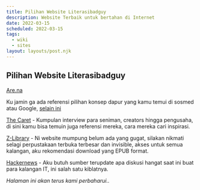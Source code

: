```yaml
---
title: Pilihan Website Literasibadguy
description: Website Terbaik untuk bertahan di Internet
date: 2022-03-15
scheduled: 2022-03-15
tags:
  - wiki
  - sites
layout: layouts/post.njk
---
```


## Pilihan Website Literasibadguy

[Are.na](https://are.na)

Ku jamin ga ada referensi pilihan konsep dapur yang kamu temui di sosmed atau Google, [selain ini](https://www.are.na/kasia-sznajder/kitchen-czo-3f3tgge)

[The Caret](https://thecaret.co) - Kumpulan interview para seniman, creators hingga pengusaha, di sini kamu bisa temuin juga referensi mereka, cara mereka cari inspirasi.

[Z-Library](https://z-lib.org) - Ni website mumpung belum ada yang gugat, silakan nikmati selagi perpustakaan terbuka terbesar dan invisible, akses untuk semua kalangan, aku rekomendasi download yang EPUB format.

[Hackernews](https://news.ycombinator.com) - Aku butuh sumber terupdate apa diskusi hangat saat ini buat para kalangan IT, ini salah satu kiblatnya.

*Halaman ini akan terus kami perbaharui..*


